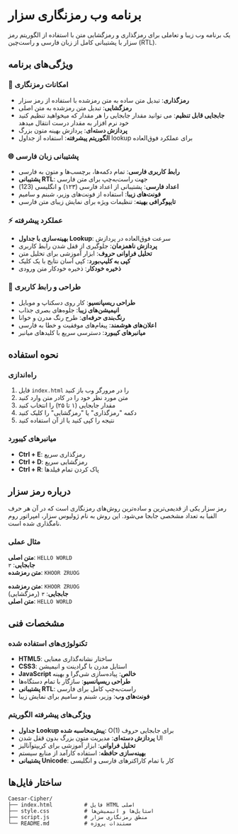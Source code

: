 # برنامه وب رمزنگاری سزار

یک برنامه وب زیبا و تعاملی برای رمزگذاری و رمزگشایی متن با استفاده از الگوریتم رمز سزار با پشتیبانی کامل از زبان فارسی و راست‌چین (RTL).

## ویژگی‌های برنامه

### 🔐 **امکانات رمزنگاری**
- **رمزگذاری**: تبدیل متن ساده به متن رمزشده با استفاده از رمز سزار
- **رمزگشایی**: تبدیل متن رمزشده به متن اصلی
- **جابجایی قابل تنظیم**: می توانید مقدار جابجایی را هر مقدار که میخواهید تنظیم کنید خود نرم افزار به مقدار درست انتقال میدهد
- **پردازش دسته‌ای**: پردازش بهینه متون بزرگ
- **الگوریتم پیشرفته**: استفاده از جداول lookup برای عملکرد فوق‌العاده

### 🌐 **پشتیبانی زبان فارسی**
- **رابط کاربری فارسی**: تمام دکمه‌ها، برچسب‌ها و متون به فارسی
- **پشتیبانی RTL**: جهت راست‌به‌چپ برای متن فارسی
- **اعداد فارسی**: پشتیبانی از اعداد فارسی (۱۲۳) و انگلیسی (123)
- **فونت‌های زیبا**: استفاده از فونت‌های وزیر، شبنم و سامیم
- **تایپوگرافی بهینه**: تنظیمات ویژه برای نمایش زیبای متن فارسی

### ⚡ **عملکرد پیشرفته**
- **بهینه‌سازی با جداول Lookup**: سرعت فوق‌العاده در پردازش
- **پردازش ناهمزمان**: جلوگیری از قفل شدن رابط کاربری
- **تحلیل فراوانی حروف**: ابزار آموزشی برای تحلیل متن
- **کپی به کلیپ‌بورد**: کپی آسان نتایج با یک کلیک
- **ذخیره خودکار**: ذخیره خودکار متن ورودی

### 🎨 **طراحی و رابط کاربری**
- **طراحی ریسپانسیو**: کار روی دسکتاپ و موبایل
- **انیمیشن‌های زیبا**: جلوه‌های بصری جذاب
- **رنگ‌بندی حرفه‌ای**: طرح رنگ مدرن و خوانا
- **اعلان‌های هوشمند**: پیغام‌های موفقیت و خطا به فارسی
- **میانبرهای کیبورد**: دسترسی سریع با کلیدهای میانبر

## نحوه استفاده

### راه‌اندازی
1. فایل `index.html` را در مرورگر وب باز کنید
2. متن مورد نظر خود را در کادر متن وارد کنید
3. مقدار جابجایی (۱ تا ۲۵) را انتخاب کنید
4. دکمه "رمزگذاری" یا "رمزگشایی" را کلیک کنید
5. نتیجه را کپی کنید یا از آن استفاده کنید

### میانبرهای کیبورد
- **Ctrl + E**: رمزگذاری سریع
- **Ctrl + D**: رمزگشایی سریع  
- **Ctrl + R**: پاک کردن تمام فیلدها

## درباره رمز سزار

رمز سزار یکی از قدیمی‌ترین و ساده‌ترین روش‌های رمزنگاری است که در آن هر حرف الفبا به تعداد مشخصی جابجا می‌شود. این روش به نام ژولیوس سزار، امپراتور روم نامگذاری شده است.

### مثال عملی
**متن اصلی**: `HELLO WORLD`  
**جابجایی**: `۳`  
**متن رمزشده**: `KHOOR ZRUOG`

**متن رمزشده**: `KHOOR ZRUOG`  
**جابجایی**: `۳` (رمزگشایی)  
**متن اصلی**: `HELLO WORLD`

## مشخصات فنی

### تکنولوژی‌های استفاده شده
- **HTML5**: ساختار نشانه‌گذاری معنایی
- **CSS3**: استایل مدرن با گرادینت و انیمیشن
- **JavaScript خالص**: پیاده‌سازی شی‌گرا و بهینه
- **طراحی ریسپانسیو**: سازگار با تمام دستگاه‌ها
- **پشتیبانی RTL**: راست‌به‌چپ کامل برای فارسی
- **فونت‌های وب**: وزیر، شبنم و سامیم برای نمایش زیبا

### ویژگی‌های پیشرفته الگوریتم
- **جداول Lookup پیش‌محاسبه شده**: O(1) برای جابجایی حروف
- **پردازش دسته‌ای**: مدیریت متون بزرگ بدون قفل شدن UI
- **تحلیل فراوانی**: ابزار آموزشی برای کریپتوآنالیز
- **بهینه‌سازی حافظه**: استفاده کارآمد از منابع سیستم
- **پشتیبانی Unicode**: کار با تمام کاراکترهای فارسی و انگلیسی

## ساختار فایل‌ها

```
Caesar-Cipher/
├── index.html          # فایل HTML اصلی
├── style.css           # استایل‌ها و انیمیشن‌ها
├── script.js           # منطق رمزنگاری سزار
└── README.md           # مستندات پروژه
```
